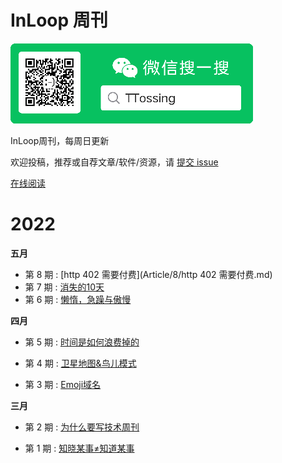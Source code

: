 # InLoop 周刊

![下载](wechat.png)



InLoop周刊，每周日更新

欢迎投稿，推荐或自荐文章/软件/资源，请 [提交 issue](https://github.com/zzzzls/InLoop-weekly/issues)

[在线阅读](https://mp.weixin.qq.com/mp/appmsgalbum?__biz=Mzg5OTAyMTAyNA==&action=getalbum&album_id=2328407095085170690)





# 2022

**五月**

- 第 8 期 : [http 402 需要付费](Article/8/http 402 需要付费.md)
- 第 7 期 : [消失的10天](Article/7/消失的10天.md)
- 第 6 期 : [懒惰，急躁与傲慢](Article/6/懒惰，急躁与傲慢.md)

**四月**

- 第 5 期 : [时间是如何浪费掉的](Article/5/时间是如何浪费掉的.md)

- 第 4 期 : [卫星地图&鸟儿模式](Article/4/卫星地图&鸟儿模式.md)

- 第 3 期 : [Emoji域名](Article/3/Emoji域名.md)

**三月**

- 第 2 期 : [为什么要写技术周刊](Article/2/为什么要写技术周刊.md)

- 第 1 期 : [知晓某事≠知道某事](Article/1/知晓某事≠知道某事.md)









